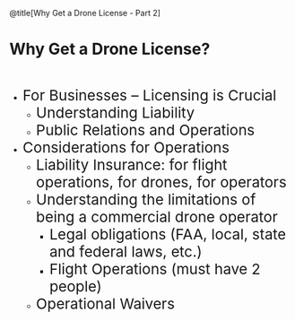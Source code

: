 <div class="slide-bg-style-left"></div><div class="slide-bg-style-right"></div>

@title[Why Get a Drone License - Part 2]

# Why Get a Drone License?

<br>                                                   

<ul>
  <li class="fragment"><span style="font-size: 26px;">For Businesses – Licensing is Crucial</span>
    <ul>
      <li class="fragment"><span style="font-size: 26px;">Understanding Liability</span></li>
      <li class="fragment"><span style="font-size: 26px;">Public Relations and Operations</span></li>
    </ul>
  </li>
  <li class="fragment"><span style="font-size: 26px;">Considerations for Operations</span>
  <ul>
    <li class="fragment"><span style="font-size: 26px;">Liability Insurance: for flight operations, for drones, for operators</span></li>
    <li class="fragment"><span style="font-size: 26px;">Understanding the limitations of being a commercial drone operator</span>
      <ul>
        <li class="fragment"><span style="font-size: 26px;">Legal obligations (FAA, local, state and federal laws, etc.)</span></li>
        <li class="fragment"><span style="font-size: 26px;">Flight Operations (must have 2 people)</span></li>
      </ul>
    </li>
    <li class="fragment"><span style="font-size: 26px;">Operational Waivers</span></li>
  </ul>
  </li>
</ul>
